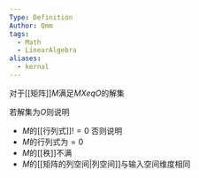 ```yaml
---
Type: Definition
Author: Qmm
tags:
  - Math
  - LinearAlgebra
aliases:
  - kernal
---
```

对于[[矩阵]]$M$满足$M X eq O$的解集

若解集为$O$则说明
- $M$的[[行列式]]$!=0$
否则说明
- $M$的行列式为$=0$
- $M$的[[秩]]不满
- $M$的[[矩阵的列空间|列空间]]与输入空间维度相同